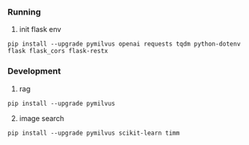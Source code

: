 ### Running
1. init flask env
```shell
pip install --upgrade pymilvus openai requests tqdm python-dotenv flask flask_cors flask-restx
```

### Development
1. rag
```shell
pip install --upgrade pymilvus 
```

2. image search
```shell
pip install --upgrade pymilvus scikit-learn timm
```